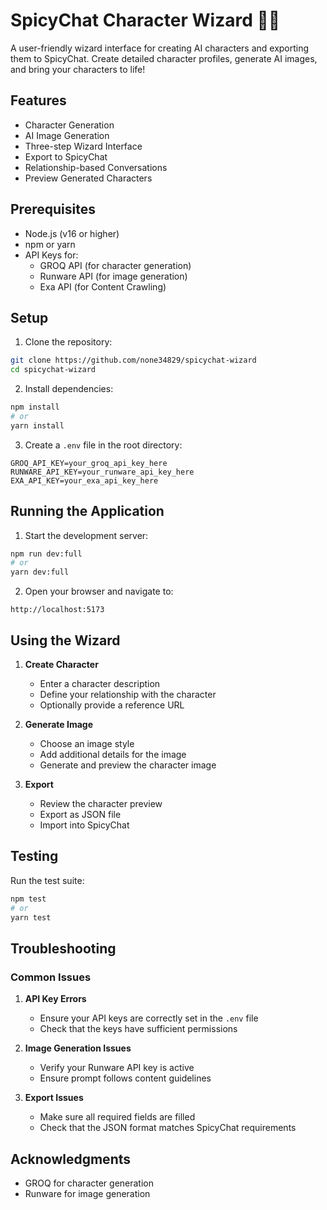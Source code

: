 # SpicyChat Character Wizard 🧙‍♂️

A user-friendly wizard interface for creating AI characters and exporting them to SpicyChat. Create detailed character profiles, generate AI images, and bring your characters to life!

## Features

- Character Generation
- AI Image Generation
- Three-step Wizard Interface
- Export to SpicyChat
- Relationship-based Conversations
- Preview Generated Characters

## Prerequisites

- Node.js (v16 or higher)
- npm or yarn
- API Keys for:
  - GROQ API (for character generation)
  - Runware API (for image generation)
  - Exa API (for Content Crawling)

## Setup

1. Clone the repository:
```bash
git clone https://github.com/none34829/spicychat-wizard
cd spicychat-wizard
```

2. Install dependencies:
```bash
npm install
# or
yarn install
```

3. Create a `.env` file in the root directory:
```env
GROQ_API_KEY=your_groq_api_key_here
RUNWARE_API_KEY=your_runware_api_key_here
EXA_API_KEY=your_exa_api_key_here
```

## Running the Application

1. Start the development server:
```bash
npm run dev:full
# or
yarn dev:full
```

2. Open your browser and navigate to:
```
http://localhost:5173
```

## Using the Wizard

1. **Create Character**
   - Enter a character description
   - Define your relationship with the character
   - Optionally provide a reference URL

2. **Generate Image**
   - Choose an image style
   - Add additional details for the image
   - Generate and preview the character image

3. **Export**
   - Review the character preview
   - Export as JSON file
   - Import into SpicyChat

## Testing

Run the test suite:
```bash
npm test
# or
yarn test
```

## Troubleshooting

### Common Issues

1. **API Key Errors**
   - Ensure your API keys are correctly set in the `.env` file
   - Check that the keys have sufficient permissions

2. **Image Generation Issues**
   - Verify your Runware API key is active
   - Ensure prompt follows content guidelines

3. **Export Issues**
   - Make sure all required fields are filled
   - Check that the JSON format matches SpicyChat requirements

## Acknowledgments

- GROQ for character generation
- Runware for image generation